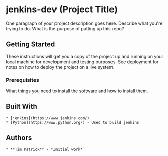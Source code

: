 # jenkins-dev (Project Title)

One paragraph of your project description goes here. Describe what you're trying to do.
What is the purpose of putting up this repo?

## Getting Started

These instructions will get you a copy of the project up and running on your local machine
for development and testing purposes. See deployment for notes on how to deploy the project
on a live system.

### Prerequisites

What things you need to install the software and how to install them.

## Built With

    * [jenkins](https://www.jenkins.com/)
    * [Python](https://www.python.org/) - Used to build jenkins

## Authors

    * **Tim Patrick** - *Initial work*
